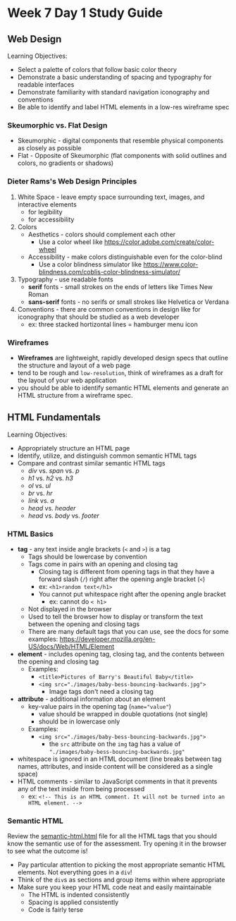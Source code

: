 # Week 7 Day 1 Study Guide

## Web Design

Learning Objectives:

- Select a palette of colors that follow basic color theory
- Demonstrate a basic understanding of spacing and typography for readable
  interfaces
- Demonstrate familiarity with standard navigation iconography and conventions
- Be able to identify and label HTML elements in a low-res wireframe spec

### Skeumorphic vs. Flat Design

- Skeumorphic - digital components that resemble physical components as closely
  as possible
- Flat - Opposite of Skeumorphic (flat components with solid outlines and
  colors, no gradients or shadows)

### Dieter Rams's Web Design Principles

1. White Space - leave empty space surrounding text, images, and interactive
   elements
   - for legibility
   - for accessibility
2. Colors
   - Aesthetics - colors should complement each other
     - Use a color wheel like https://color.adobe.com/create/color-wheel
   - Accessibility - make colors distinguishable even for the color-blind
     - Use a color blindness simulator like https://www.color-blindness.com/coblis-color-blindness-simulator/
3. Typography - use readable fonts
   - **serif** fonts - small strokes on the ends of letters like Times New Roman
   - **sans-serif** fonts - no serifs or small strokes like Helvetica or Verdana
4. Conventions - there are common conventions in design like for iconography
   that should be studied as a web developer
   - ex: three stacked hortizontal lines = hamburger menu icon

### Wireframes

- **Wireframes** are lightweight, rapidly developed design specs that outline
  the structure and layout of a web page
- tend to be rough and `low-resolution`, think of wireframes as a draft for the
  layout of your web application
- you should be able to identify semantic HTML elements and generate an HTML
  structure from a wireframe spec.

## HTML Fundamentals

Learning Objectives:

- Appropriately structure an HTML page
- Identify, utilize, and distinguish common semantic HTML tags
- Compare and contrast similar semantic HTML tags
  - _div_ vs. _span_ vs. _p_
  - _h1_ vs. _h2_ vs. _h3_
  - _ol_ vs. _ul_
  - _br_ vs. _hr_
  - _link_ vs. _a_
  - _head_ vs. _header_
  - _head_ vs. _body_ vs. _footer_

### HTML Basics

- **tag** - any text inside angle brackets (`<` and `>`) is a tag
  - Tags should be lowercase by convention
  - Tags come in pairs with an opening and closing tag
    - Closing tag is different from opening tags in that they have a forward
      slash (`/`) right after the opening angle bracket (`<`)
    - ex: `<h1>random text</h1>`
    - You cannot put whitespace right after the opening angle bracket
      - ex: cannot do `< h1>`
  - Not displayed in the browser
  - Used to tell the browser how to display or transform the text between the
    opening and closing tags
  - There are many default tags that you can use, see the docs for some
    examples: https://developer.mozilla.org/en-US/docs/Web/HTML/Element
- **element** - includes opening tag, closing tag, and the contents between the
  opening and closing tag
  - Examples:
    - `<title>Pictures of Barry's Beautiful Baby</title>`
    - `<img src="./images/baby-bess-bouncing-backwards.jpg">`
      - Image tags don't need a closing tag
- **attribute** - additional information about an element
  - key-value pairs in the opening tag (`name="value"`)
    - value should be wrapped in double quotations (not single)
    - should be in lowercase only
  - Examples:
    - `<img src="./images/baby-bess-bouncing-backwards.jpg">`
      - the `src` attribute on the `img` tag has a value of
        `"./images/baby-bess-bouncing-backwards.jpg"`
- whitespace is ignored in an HTML document (line breaks between tag names,
  attributes, and inside content will be considered as a single space)
- HTML comments - similar to JavaScript comments in that it prevents any of the
  text inside from being processed
  - ex: `<!-- This is an HTML comment. It will not be turned into an HTML element. -->`

### Semantic HTML

Review the [semantic-html.html] file for all the HTML tags that you should know
the semantic use of for the assessment. Try opening it in the browser to see
what the outcome is!

- Pay particular attention to picking the most appropriate semantic HTML
  elements. Not everything goes in a `div`!
- Think of the `div`s as sections and group items within where appropriate
- Make sure you keep your HTML code neat and easily maintainable
  - The HTML is indented consistently
  - Spacing is applied consistently
  - Code is fairly terse

[semantic-html.html]: ./semantic-html.html
